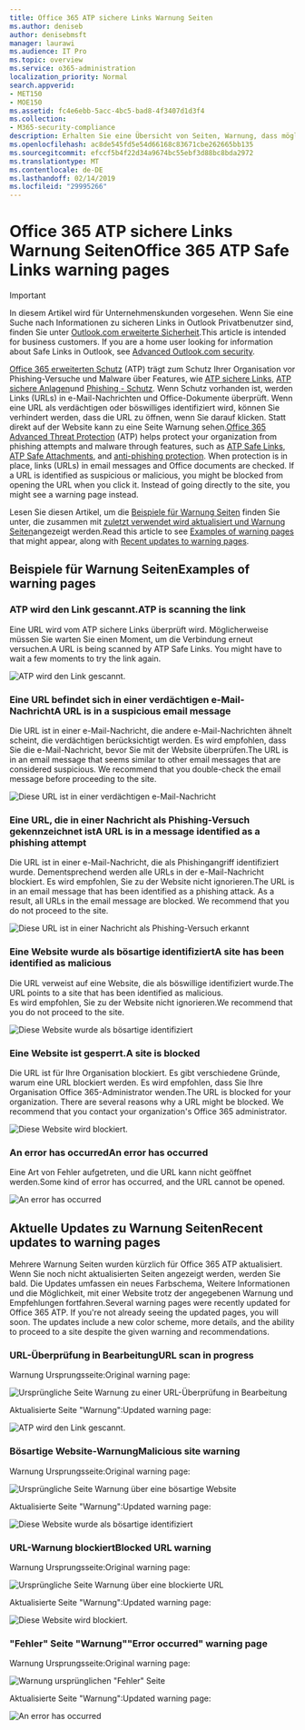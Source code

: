 ```yaml
---
title: Office 365 ATP sichere Links Warnung Seiten
ms.author: deniseb
author: denisebmsft
manager: laurawi
ms.audience: IT Pro
ms.topic: overview
ms.service: o365-administration
localization_priority: Normal
search.appverid:
- MET150
- MOE150
ms.assetid: fc4e6ebb-5acc-4bc5-bad8-4f3407d1d3f4
ms.collection:
- M365-security-compliance
description: Erhalten Sie eine Übersicht von Seiten, Warnung, dass möglicherweise bei Office 365 erweiterte Schutz bei der Arbeit wird angezeigt.
ms.openlocfilehash: ac8de545fd5e54d66168c83671cbe262665bb135
ms.sourcegitcommit: efccf5b4f22d34a9674bc55ebf3d88bc8bda2972
ms.translationtype: MT
ms.contentlocale: de-DE
ms.lasthandoff: 02/14/2019
ms.locfileid: "29995266"
---
```

# <a name="office-365-atp-safe-links-warning-pages"></a><span data-ttu-id="9143e-103">Office 365 ATP sichere Links Warnung Seiten</span><span class="sxs-lookup"><span data-stu-id="9143e-103">Office 365 ATP Safe Links warning pages</span></span>

> [!IMPORTANT]
> <span data-ttu-id="9143e-p101">In diesem Artikel wird für Unternehmenskunden vorgesehen. Wenn Sie eine Suche nach Informationen zu sicheren Links in Outlook Privatbenutzer sind, finden Sie unter [Outlook.com erweiterte Sicherheit](https://support.office.com/article/advanced-outlook-com-security-for-office-365-subscribers-882d2243-eab9-4545-a58a-b36fee4a46e2).</span><span class="sxs-lookup"><span data-stu-id="9143e-p101">This article is intended for business customers. If you are a home user looking for information about Safe Links in Outlook, see [Advanced Outlook.com security](https://support.office.com/article/advanced-outlook-com-security-for-office-365-subscribers-882d2243-eab9-4545-a58a-b36fee4a46e2).</span></span>

<span data-ttu-id="9143e-p102">[Office 365 erweiterten Schutz](office-365-atp.md) (ATP) trägt zum Schutz Ihrer Organisation vor Phishing-Versuche und Malware über Features, wie [ATP sichere Links](atp-safe-links.md), [ATP sichere Anlagen](atp-safe-attachments.md)und [Phishing - Schutz](anti-phishing-protection.md). Wenn Schutz vorhanden ist, werden Links (URLs) in e-Mail-Nachrichten und Office-Dokumente überprüft. Wenn eine URL als verdächtigen oder böswilliges identifiziert wird, können Sie verhindert werden, dass die URL zu öffnen, wenn Sie darauf klicken. Statt direkt auf der Website kann zu eine Seite Warnung sehen.</span><span class="sxs-lookup"><span data-stu-id="9143e-p102">[Office 365 Advanced Threat Protection](office-365-atp.md) (ATP) helps protect your organization from phishing attempts and malware through features, such as [ATP Safe Links](atp-safe-links.md), [ATP Safe Attachments](atp-safe-attachments.md), and [anti-phishing protection](anti-phishing-protection.md). When protection is in place, links (URLs) in email messages and Office documents are checked. If a URL is identified as suspicious or malicious, you might be blocked from opening the URL when you click it. Instead of going directly to the site, you might see a warning page instead.</span></span> 
  
<span data-ttu-id="9143e-110">Lesen Sie diesen Artikel, um die [Beispiele für Warnung Seiten](atp-safe-links-warning-pages.md#examples) finden Sie unter, die zusammen mit [zuletzt verwendet wird aktualisiert und Warnung Seiten](atp-safe-links-warning-pages.md#updates)angezeigt werden.</span><span class="sxs-lookup"><span data-stu-id="9143e-110">Read this article to see [Examples of warning pages](atp-safe-links-warning-pages.md#examples) that might appear, along with [Recent updates to warning pages](atp-safe-links-warning-pages.md#updates).</span></span>
  
## <a name="examples-of-warning-pages"></a><span data-ttu-id="9143e-111">Beispiele für Warnung Seiten</span><span class="sxs-lookup"><span data-stu-id="9143e-111">Examples of warning pages</span></span>

### <a name="atp-is-scanning-the-link"></a><span data-ttu-id="9143e-112">ATP wird den Link gescannt.</span><span class="sxs-lookup"><span data-stu-id="9143e-112">ATP is scanning the link</span></span>

<span data-ttu-id="9143e-p103">Eine URL wird vom ATP sichere Links überprüft wird. Möglicherweise müssen Sie warten Sie einen Moment, um die Verbindung erneut versuchen.</span><span class="sxs-lookup"><span data-stu-id="9143e-p103">A URL is being scanned by ATP Safe Links. You might have to wait a few moments to try the link again.</span></span>

![ATP wird den Link gescannt.](media/ee8dd5ed-6b91-4248-b054-12b719e8d0ed.png)

### <a name="a-url-is-in-a-suspicious-email-message"></a><span data-ttu-id="9143e-116">Eine URL befindet sich in einer verdächtigen e-Mail-Nachricht</span><span class="sxs-lookup"><span data-stu-id="9143e-116">A URL is in a suspicious email message</span></span>

<span data-ttu-id="9143e-p104">Die URL ist in einer e-Mail-Nachricht, die andere e-Mail-Nachrichten ähnelt scheint, die verdächtigen berücksichtigt werden. Es wird empfohlen, dass Sie die e-Mail-Nachricht, bevor Sie mit der Website überprüfen.</span><span class="sxs-lookup"><span data-stu-id="9143e-p104">The URL is in an email message that seems similar to other email messages that are considered suspicious. We recommend that you double-check the email message before proceeding to the site.</span></span>

![Diese URL ist in einer verdächtigen e-Mail-Nachricht](media/33f57923-23e3-4b0f-838b-6ad589ba897b.png)

### <a name="a-url-is-in-a-message-identified-as-a-phishing-attempt"></a><span data-ttu-id="9143e-120">Eine URL, die in einer Nachricht als Phishing-Versuch gekennzeichnet ist</span><span class="sxs-lookup"><span data-stu-id="9143e-120">A URL is in a message identified as a phishing attempt</span></span>

<span data-ttu-id="9143e-p105">Die URL ist in einer e-Mail-Nachricht, die als Phishingangriff identifiziert wurde. Dementsprechend werden alle URLs in der e-Mail-Nachricht blockiert. Es wird empfohlen, Sie zu der Website nicht ignorieren.</span><span class="sxs-lookup"><span data-stu-id="9143e-p105">The URL is in an email message that has been identified as a phishing attack. As a result, all URLs in the email message are blocked. We recommend that you do not proceed to the site.</span></span>

![Diese URL ist in einer Nachricht als Phishing-Versuch erkannt](media/6e544a28-0604-4821-aba6-d5a57bb917e5.png)

### <a name="a-site-has-been-identified-as-malicious"></a><span data-ttu-id="9143e-125">Eine Website wurde als bösartige identifiziert</span><span class="sxs-lookup"><span data-stu-id="9143e-125">A site has been identified as malicious</span></span>

<span data-ttu-id="9143e-126">Die URL verweist auf eine Website, die als böswillige identifiziert wurde.</span><span class="sxs-lookup"><span data-stu-id="9143e-126">The URL points to a site that has been identified as malicious.</span></span>  <br/> <span data-ttu-id="9143e-127">Es wird empfohlen, Sie zu der Website nicht ignorieren.</span><span class="sxs-lookup"><span data-stu-id="9143e-127">We recommend that you do not proceed to the site.</span></span>

![Diese Website wurde als bösartige identifiziert](media/058883c8-23f0-4672-9c1c-66b084796177.png)

### <a name="a-site-is-blocked"></a><span data-ttu-id="9143e-129">Eine Website ist gesperrt.</span><span class="sxs-lookup"><span data-stu-id="9143e-129">A site is blocked</span></span>

<span data-ttu-id="9143e-p106">Die URL ist für Ihre Organisation blockiert. Es gibt verschiedene Gründe, warum eine URL blockiert werden. Es wird empfohlen, dass Sie Ihre Organisation Office 365-Administrator wenden.</span><span class="sxs-lookup"><span data-stu-id="9143e-p106">The URL is blocked for your organization. There are several reasons why a URL might be blocked. We recommend that you contact your organization's Office 365 administrator.</span></span>

![Diese Website wird blockiert.](media/6b4bda2d-a1e6-419e-8b10-588e83c3af3f.png)

### <a name="an-error-has-occurred"></a><span data-ttu-id="9143e-134">An error has occurred</span><span class="sxs-lookup"><span data-stu-id="9143e-134">An error has occurred</span></span>

<span data-ttu-id="9143e-135">Eine Art von Fehler aufgetreten, und die URL kann nicht geöffnet werden.</span><span class="sxs-lookup"><span data-stu-id="9143e-135">Some kind of error has occurred, and the URL cannot be opened.</span></span>

![An error has occurred](media/2f7465a4-1cf4-4c1c-b7d4-3c07e4b795b4.png)

## <a name="recent-updates-to-warning-pages"></a><span data-ttu-id="9143e-137">Aktuelle Updates zu Warnung Seiten</span><span class="sxs-lookup"><span data-stu-id="9143e-137">Recent updates to warning pages</span></span>

<span data-ttu-id="9143e-p107">Mehrere Warnung Seiten wurden kürzlich für Office 365 ATP aktualisiert. Wenn Sie noch nicht aktualisierten Seiten angezeigt werden, werden Sie bald. Die Updates umfassen ein neues Farbschema, Weitere Informationen und die Möglichkeit, mit einer Website trotz der angegebenen Warnung und Empfehlungen fortfahren.</span><span class="sxs-lookup"><span data-stu-id="9143e-p107">Several warning pages were recently updated for Office 365 ATP. If you're not already seeing the updated pages, you will soon. The updates include a new color scheme, more details, and the ability to proceed to a site despite the given warning and recommendations.</span></span>

### <a name="url-scan-in-progress"></a><span data-ttu-id="9143e-141">URL-Überprüfung in Bearbeitung</span><span class="sxs-lookup"><span data-stu-id="9143e-141">URL scan in progress</span></span>

<span data-ttu-id="9143e-142">Warnung Ursprungsseite:</span><span class="sxs-lookup"><span data-stu-id="9143e-142">Original warning page:</span></span>

![Ursprüngliche Seite Warnung zu einer URL-Überprüfung in Bearbeitung](media/04368763-763f-43d6-94a4-a48291d36893.png)

<span data-ttu-id="9143e-144">Aktualisierte Seite "Warnung":</span><span class="sxs-lookup"><span data-stu-id="9143e-144">Updated warning page:</span></span>

![ATP wird den Link gescannt.](media/ee8dd5ed-6b91-4248-b054-12b719e8d0ed.png)

### <a name="malicious-site-warning"></a><span data-ttu-id="9143e-146">Bösartige Website-Warnung</span><span class="sxs-lookup"><span data-stu-id="9143e-146">Malicious site warning</span></span>

<span data-ttu-id="9143e-147">Warnung Ursprungsseite:</span><span class="sxs-lookup"><span data-stu-id="9143e-147">Original warning page:</span></span>

![Ursprüngliche Seite Warnung über eine bösartige Website](media/b9efda09-6dd8-46ef-82cb-56e4d538b8f5.png)

<span data-ttu-id="9143e-149">Aktualisierte Seite "Warnung":</span><span class="sxs-lookup"><span data-stu-id="9143e-149">Updated warning page:</span></span>

![Diese Website wurde als bösartige identifiziert](media/058883c8-23f0-4672-9c1c-66b084796177.png)

### <a name="blocked-url-warning"></a><span data-ttu-id="9143e-151">URL-Warnung blockiert</span><span class="sxs-lookup"><span data-stu-id="9143e-151">Blocked URL warning</span></span>

<span data-ttu-id="9143e-152">Warnung Ursprungsseite:</span><span class="sxs-lookup"><span data-stu-id="9143e-152">Original warning page:</span></span>

![Ursprüngliche Seite Warnung über eine blockierte URL](media/3d6ba028-30bf-45fc-958e-d3aad3defc83.png)

<span data-ttu-id="9143e-154">Aktualisierte Seite "Warnung":</span><span class="sxs-lookup"><span data-stu-id="9143e-154">Updated warning page:</span></span>

![Diese Website wird blockiert.](media/6b4bda2d-a1e6-419e-8b10-588e83c3af3f.png)

### <a name="error-occurred-warning-page"></a><span data-ttu-id="9143e-156">"Fehler" Seite "Warnung"</span><span class="sxs-lookup"><span data-stu-id="9143e-156">"Error occurred" warning page</span></span>

<span data-ttu-id="9143e-157">Warnung Ursprungsseite:</span><span class="sxs-lookup"><span data-stu-id="9143e-157">Original warning page:</span></span>

![Warnung ursprünglichen "Fehler" Seite](media/9aaa4383-2f23-48be-bdaa-8efbcb2acc70.png)

<span data-ttu-id="9143e-159">Aktualisierte Seite "Warnung":</span><span class="sxs-lookup"><span data-stu-id="9143e-159">Updated warning page:</span></span>

![An error has occurred](media/2f7465a4-1cf4-4c1c-b7d4-3c07e4b795b4.png)
   
